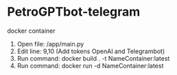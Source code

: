 # PetroGPTbot-telegram
docker container

1. Open file: /app/main.py
2. Edit line: 9,10 (Add tokens OpenAI and Telegrambot)
3. Run command: docker build . -t NameContainer:latest
4. Run command: docker run -d NameContainer:latest
